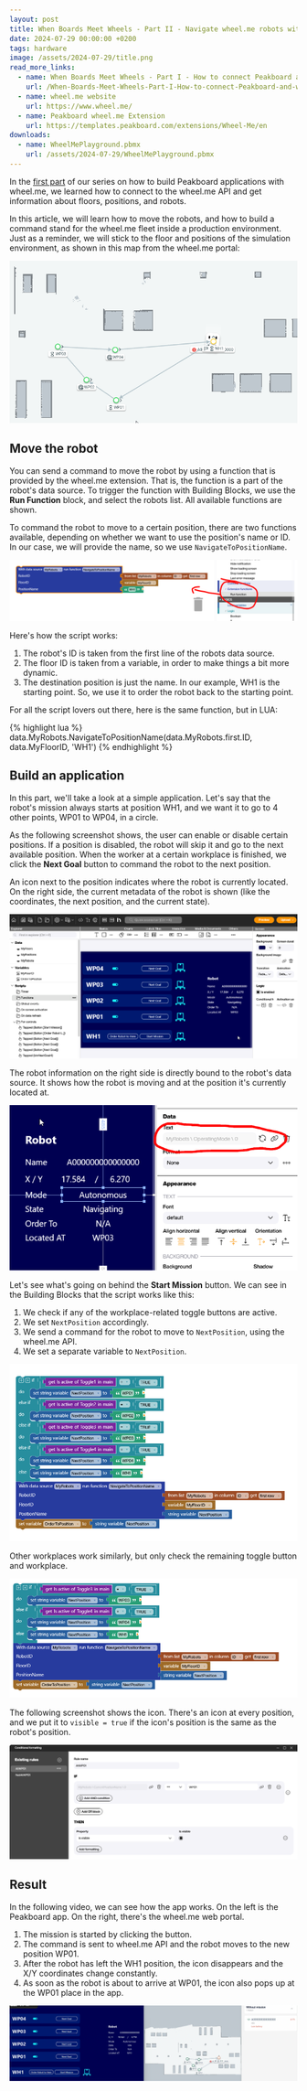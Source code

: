 ```yaml
---
layout: post
title: When Boards Meet Wheels - Part II - Navigate wheel.me robots with Peakboard 
date: 2024-07-29 00:00:00 +0200
tags: hardware
image: /assets/2024-07-29/title.png
read_more_links:
  - name: When Boards Meet Wheels - Part I - How to connect Peakboard and wheel.me robots
    url: /When-Boards-Meet-Wheels-Part-I-How-to-connect-Peakboard-and-wheel.me-robots.html
  - name: wheel.me website
    url: https://www.wheel.me/
  - name: Peakboard wheel.me Extension
    url: https://templates.peakboard.com/extensions/Wheel-Me/en
downloads:
  - name: WheelMePlayground.pbmx
    url: /assets/2024-07-29/WheelMePlayground.pbmx
---
```

In the [first part](/When-Boards-Meet-Wheels-Part-I-How-to-connect-Peakboard-and-wheel.me-robots.html) of our series on how to build Peakboard applications with wheel.me, we learned how to connect to the wheel.me API and get information about floors, positions, and robots.

In this article, we will learn how to move the robots, and how to build a command stand for the wheel.me fleet inside a production environment.
Just as a reminder, we will stick to the floor and positions of the simulation environment, as shown in this map from the wheel.me portal:

![image](/assets/2024-07-29/010.png)

## Move the robot

You can send a command to move the robot by using a function that is provided by the wheel.me extension. That is, the function is a part of the robot's data source. To trigger the function with Building Blocks, we use the **Run Function** block, and select the robots list. All available functions are shown.

To command the robot to move to a certain position, there are two functions available, depending on whether we want to use the position's name or ID. In our case, we will provide the name, so we use `NavigateToPositionName`.

![image](/assets/2024-07-29/020.png)


Here's how the script works:
1. The robot's ID is taken from the first line of the robots data source.
2. The floor ID is taken from a variable, in order to make things a bit more dynamic.
3. The destination position is just the name. In our example, WH1 is the starting point. So, we use it to order the robot back to the starting point.

For all the script lovers out there, here is the same function, but in LUA:

{% highlight lua %}
data.MyRobots.NavigateToPositionName(data.MyRobots.first.ID, data.MyFloorID, 'WH1')
{% endhighlight %}

## Build an application

In this part, we'll take a look at a simple application. Let's say that the robot's mission always starts at position WH1, and we want it to go to 4 other points, WP01 to WP04, in a circle.

As the following screenshot shows, the user can enable or disable certain positions. If a position is disabled, the robot will skip it and go to the next available position. When the worker at a certain workplace is finished, we click the **Next Goal** button to command the robot to the next position.

An icon next to the position indicates where the robot is currently located. On the right side, the current metadata of the robot is shown (like the coordinates, the next position, and the current state).

![image](/assets/2024-07-29/030.png)

The robot information on the right side is directly bound to the robot's data source. It shows how the robot is moving and at the position it's currently located at.

![image](/assets/2024-07-29/040.png)

Let's see what's going on behind the **Start Mission** button. We can see in the Building Blocks that the script works like this:
1. We check if any of the workplace-related toggle buttons are active.
2. We set `NextPosition` accordingly.
3. We send a command for the robot to move to `NextPosition`, using the wheel.me API.
4. We set a separate variable to `NextPosition`.

![image](/assets/2024-07-29/050.png)

Other workplaces work similarly, but only check the remaining toggle button and workplace.

![image](/assets/2024-07-29/060.png)

The following screenshot shows the icon. There's an icon at every position, and we put it to `visible = true` if the icon's position is the same as the robot's position.

![image](/assets/2024-07-29/070.png)

## Result

In the following video, we can see how the app works. On the left is the Peakboard app. On the right, there's the wheel.me web portal.
1. The mission is started by clicking the button.
2. The command is sent to wheel.me API and the robot moves to the new position WP01.
3. After the robot has left the WH1 position, the icon disappears and the X/Y coordinates change constantly.
3. As soon as the robot is about to arrive at WP01, the icon also pops up at the WP01 place in the app.

![image](/assets/2024-07-29/result.gif)